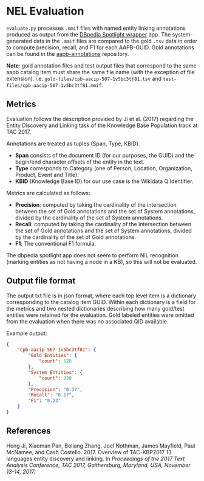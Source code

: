 # NEL Evaluation

`evaluate.py` processes `.mmif` files with named entity linking annotations produced as output
from the [DBpedia Spotlight wrapper](https://github.com/clamsproject/app-dbpedia-spotlight-wrapper) app.
The system-generated data in the `.mmif` files are compared to the gold `.tsv` data in order to compute precision, recall, and F1 for each AAPB-GUID.
Gold annotations can be found in the [aapb-annotations](https://github.com/clamsproject/aapb-annotations) repository.


__Note__: gold annotation files and test output files that correspond
to the same aapb catalog item must share the same file name (with the exception of file extension).
i.e. `gold-files/cpb-aacip-507-1v5bc3tf81.tsv` and `test-files/cpb-aacip-507-1v5bc3tf81.mmif`.

## Metrics

Evaluation follows the description provided by Ji et al. (2017) regarding the Entity Discovery and Linking task of the Knowledge Base Population track at TAC 2017. 

Annotations are treated as tuples (Span, Type, KBID).
- **Span** consists of the document ID (for our purposes, the GUID) and the begin/end character offsets of the entity in the text.
- **Type** corresponds to Category (one of Person, Location, Organization, Product, Event and Title).
- **KBID** (Knowledge Base ID) for our use case is the Wikidata Q Identifier.

Metrics are calculated as follows:

- **Precision**: computed by taking the cardinality of the intersection between the set of Gold annotations and the set of System annotations, divided by the cardinality of the set of System annotations.
- **Recall**: computed by taking the cardinality of the intersection between the set of Gold annotations and the set of System annotations, divided by the cardinality of the set of Gold annotations.
- **F1**: The conventional F1 formula.

The dbpedia spotlight app does not seem to perform NIL recognition (marking entities as not having a node in a KB), so this will not be evaluated.


## Output file format

The output txt file is in json format, where each top level item is a dictionary corresponding
to the catalog item GUID. Within each dictionary is a field for the metrics and two nested dictionaries
describing how many gold/test entities were retained for the evaluation.
Gold labeled entities were omitted from the evaluation when there was no associated QID available.

Example output:

```json
{
    "cpb-aacip-507-1v5bc3tf81": {
        "Gold Entities": {
            "count": 528
        },
        "System Entities": {
            "count": 238
        },
        "Precision": "0.37",
        "Recall": "0.17",
        "F1": "0.23"
    }
}
```

## References

Heng Ji, Xiaoman Pan, Boliang Zhang, Joel Nothman,
James Mayfield, Paul McNamee, and Cash Costello.
2017. Overview of TAC-KBP2017 13 languages entity discovery and linking. In _Proceedings of the 2017 Text Analysis Conference, TAC 2017, Gaithersburg, Maryland, USA, November 13-14, 2017._